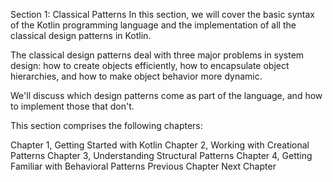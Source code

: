 
Section 1: Classical Patterns
In this section, we will cover the basic syntax of the Kotlin programming language and the implementation of all the classical design patterns in Kotlin.

The classical design patterns deal with three major problems in system design: how to create objects efficiently, how to encapsulate object hierarchies, and how to make object behavior more dynamic.

We'll discuss which design patterns come as part of the language, and how to implement those that don't.

This section comprises the following chapters:

Chapter 1, Getting Started with Kotlin
Chapter 2, Working with Creational Patterns
Chapter 3, Understanding Structural Patterns
Chapter 4, Getting Familiar with Behavioral Patterns
Previous Chapter
Next Chapter

